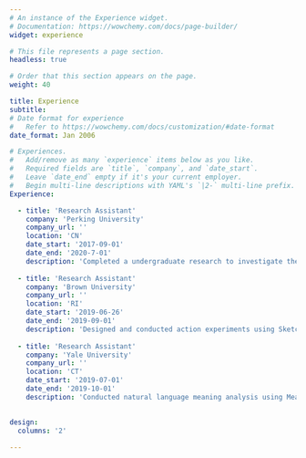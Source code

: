 ```yaml
---
# An instance of the Experience widget.
# Documentation: https://wowchemy.com/docs/page-builder/
widget: experience

# This file represents a page section.
headless: true

# Order that this section appears on the page.
weight: 40

title: Experience
subtitle:
# Date format for experience
#   Refer to https://wowchemy.com/docs/customization/#date-format
date_format: Jan 2006

# Experiences.
#   Add/remove as many `experience` items below as you like.
#   Required fields are `title`, `company`, and `date_start`.
#   Leave `date_end` empty if it's your current employer.
#   Begin multi-line descriptions with YAML's `|2-` multi-line prefix.
Experience:

  - title: 'Research Assistant'
    company: 'Perking University'
    company_url: ''
    location: 'CN'
    date_start: '2017-09-01'
    date_end: '2020-7-01'
    description: 'Completed a undergraduate research to investigate the impact of aging stereotypes on older people’s risky decisions, and a honor thesis on a cross-cultural comparison study of Chinese and Americans' self-continuity across age.'
  
  - title: 'Research Assistant'
    company: 'Brown University'
    company_url: ''
    location: 'RI'
    date_start: '2019-06-26'
    date_end: '2019-09-01'
    description: 'Designed and conducted action experiments using Sketchup, MATLAB Psychtoolbox and movement tracking pad. Analyzed data on hand movement trajectory and reaction performance using MATLAB. '
                
  - title: 'Research Assistant'
    company: 'Yale University'
    company_url: ''
    location: 'CT'
    date_start: '2019-07-01'
    date_end: '2019-10-01'
    description: 'Conducted natural language meaning analysis using Meaning Extraction Helper and ZhToken.'
    

design:
  columns: '2'
  
---
```


